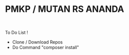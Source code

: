 # PMKP / MUTAN RS ANANDA
<br/>
<p> To Do List ! </p>
<ul>
    <li>Clone / Download Repos</li>
    <li>Do Command "composer install"</li>
</ul>
